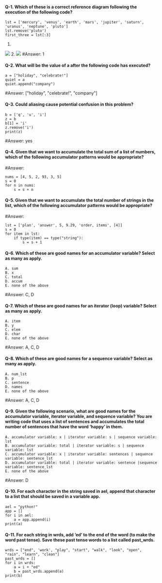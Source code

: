 #### Q-1. Which of these is a correct reference diagram following the execution of the following code?
```
lst = ['mercury', 'venus', 'earth', 'mars', 'jupiter', 'saturn', 'uranus', 'neptune', 'pluto']
lst.remove('pluto')
first_three = lst[:3]
```
1. 
![](https://fopp.umsi.education/books/published/fopp/_images//week3a1_1.png)
2. 
![](https://fopp.umsi.education/books/published/fopp/_images//week3a1_2.png)
#Answer: 1

#### Q-2. What will be the value of a after the following code has executed?
```
a = ["holiday", "celebrate!"]
quiet = a
quiet.append("company")
```
#Answer: ["holiday", "celebrate!", "company"]

#### Q-3. Could aliasing cause potential confusion in this problem?
```
b = ['q', 'u', 'i']
z = b
b[1] = 'i'
z.remove('i')
print(z)
```
#Answer: yes

#### Q-4.  Given that we want to accumulate the total sum of a list of numbers, which of the following accumulator patterns would be appropriate?
#Answer:
```
nums = [4, 5, 2, 93, 3, 5]
s = 0
for n in nums:
    s = s + n
```

#### Q-5. Given that we want to accumulate the total number of strings in the list, which of the following accumulator patterns would be appropriate?
#Answer:
```
lst = ['plan', 'answer', 5, 9.29, 'order, items', [4]]
s = 0
for item in lst:
    if type(item) == type("string"):
        s = s + 1
```

#### Q-6. Which of these are good names for an accumulator variable? Select as many as apply.
```
A. sum
B. x
C. total
D. accum
E. none of the above
```
#Answer: C, D

#### Q-7. Which of these are good names for an iterator (loop) variable? Select as many as apply.
```
A. item
B. y
C. elem
D. char
E. none of the above
```
#Answer: A, C, D

#### Q-8.  Which of these are good names for a sequence variable? Select as many as apply.
```
A. num_lst
B. p
C. sentence
D. names
E. none of the above
```
#Answer: A, C, D

#### Q-9. Given the following scenario, what are good names for the accumulator variable, iterator variable, and sequence variable? You are writing code that uses a list of sentences and accumulates the total number of sentences that have the word ‘happy’ in them.
```
A. accumulator variable: x | iterator variable: s | sequence variable: lst
B. accumulator variable: total | iterator variable: s | sequence variable: lst
C. accumulator variable: x | iterator variable: sentences | sequence variable: sentence_lst
D. accumulator variable: total | iterator variable: sentence |sequence variable: sentence_lst
E. none of the above
```
#Answer: D

#### Q-10. For each character in the string saved in ael, append that character to a list that should be saved in a variable app.
```
ael = "python!"
app = []
for i in ael:
    a = app.append(i)
print(a)    
```

#### Q-11. For each string in wrds, add ‘ed’ to the end of the word (to make the word past tense). Save these past tense words to a list called past_wrds.
```
wrds = ["end", 'work', "play", "start", "walk", "look", "open", "rain", "learn", "clean"]
past_wrds = []
for i in wrds:
    a = i + "ed"
    b = past_wrds.append(a)
print(b) 
```
